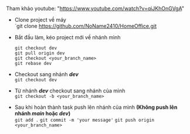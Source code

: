 Tham khảo youtube: "https://www.youtube.com/watch?v=qiJKhOnGVgA"
- Clone project về máy  
  `git clone https://github.com/NoName2410/HomeOffice.git
- Bắt đầu làm, kéo project mới về nhánh mình

  `git checkout dev`
    <br>
  `git pull origin dev`
  <br>
  `git checkout <your_branch_name>`
  <br>
  `git rebase dev`
- Checkout sang nhánh **_dev_**  
  `git checkout dev`
- Từ nhánh **_dev_** checkout sang nhánh của mình  
  `git checkout -b <your_branch_name>`
- Sau khi hoàn thành task push lên nhánh của mình **(Không push lên nhánh _main_ hoặc _dev_)**  
    `git add .`
    `git commit -m 'your message'`
    `git push origin <your_branch_name>`
